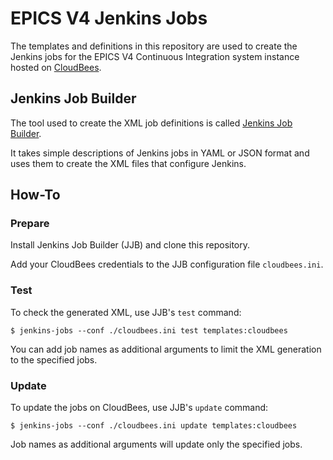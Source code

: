 # EPICS V4 Jenkins Jobs

The templates and definitions in this repository are used to create
the Jenkins jobs for the EPICS V4 Continuous Integration system instance
hosted on [CloudBees](https://openepics.ci.cloudbees.com).

## Jenkins Job Builder

The tool used to create the XML job definitions is called
[Jenkins Job Builder](http://docs.openstack.org/infra/jenkins-job-builder/).

It takes simple descriptions of Jenkins jobs in YAML or JSON format
and uses them to create the XML files that configure Jenkins.

## How-To

### Prepare

Install Jenkins Job Builder (JJB) and clone this repository.

Add your CloudBees credentials to the JJB configuration file `cloudbees.ini`.

### Test

To check the generated XML, use JJB's `test` command:
```
$ jenkins-jobs --conf ./cloudbees.ini test templates:cloudbees
```
You can add job names as additional arguments to limit the XML generation
to the specified jobs.

### Update

To update the jobs on CloudBees, use JJB's `update` command:
```
$ jenkins-jobs --conf ./cloudbees.ini update templates:cloudbees
```
Job names as additional arguments will update only the specified jobs.
